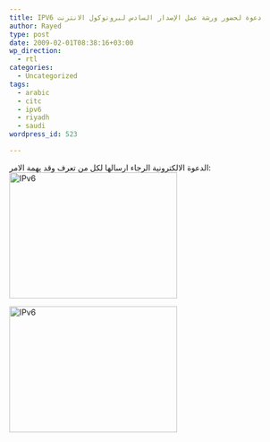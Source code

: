 ```yaml
---
title: IPV6 دعوة لحضور ورشة عمل الإصدار السادس لبروتوكول الانترنت
author: Rayed
type: post
date: 2009-02-01T08:38:16+03:00
wp_direction:
  - rtl
categories:
  - Uncategorized
tags:
  - arabic
  - citc
  - ipv6
  - riyadh
  - saudi
wordpress_id: 523

---
```

<p>الدعوة الالكترونية الرجاء ارسالها لكل من تعرف وقد يهمة الامر:<br />
<a href="http://rayed.com/wordpress/wp-content/uploads/2009/02/d8afd8b9d988d8a9-d988d8b1d8b4d8a9-d8a7d984d8b9d985d984-d8b9d8b1d8a8d98a.jpg"><img src="http://rayed.com/wordpress/wp-content/uploads/2009/02/d8afd8b9d988d8a9-d988d8b1d8b4d8a9-d8a7d984d8b9d985d984-d8b9d8b1d8a8d98a-300x225.jpg" alt="IPv6" title="IPv6" width="300" height="225" class="aligncenter size-medium wp-image-525" srcset="https://rayed.com/wordpress/wp-content/uploads/2009/02/d8afd8b9d988d8a9-d988d8b1d8b4d8a9-d8a7d984d8b9d985d984-d8b9d8b1d8a8d98a-300x225.jpg 300w, https://rayed.com/wordpress/wp-content/uploads/2009/02/d8afd8b9d988d8a9-d988d8b1d8b4d8a9-d8a7d984d8b9d985d984-d8b9d8b1d8a8d98a.jpg 801w" sizes="(max-width: 300px) 100vw, 300px" /></a></p>
<p><a href="http://rayed.com/wordpress/wp-content/uploads/2009/02/e-invetation-english.jpg"><img src="http://rayed.com/wordpress/wp-content/uploads/2009/02/e-invetation-english-300x225.jpg" alt="IPv6" title="IPv6" width="300" height="225" class="aligncenter size-medium wp-image-526" srcset="https://rayed.com/wordpress/wp-content/uploads/2009/02/e-invetation-english-300x225.jpg 300w, https://rayed.com/wordpress/wp-content/uploads/2009/02/e-invetation-english.jpg 801w" sizes="(max-width: 300px) 100vw, 300px" /></a></p>
